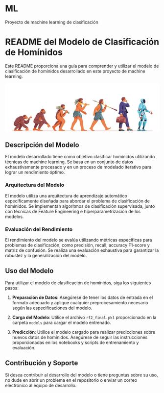 # ML
Proyecto de machine learning de clasificación

# README del Modelo de Clasificación de Homínidos

Este README proporciona una guía para comprender y utilizar el modelo de clasificación de homínidos desarrollado en este proyecto de machine learning.

![Texto alternativo](./img/Captura%20de%20pantalla%202024-04-25%20003524.png)

## Descripción del Modelo

El modelo desarrollado tiene como objetivo clasificar homínidos utilizando técnicas de machine learning. Se basa en un conjunto de datos exhaustivamente procesado y en un proceso de modelado iterativo para lograr un rendimiento óptimo.

### Arquitectura del Modelo

El modelo utiliza una arquitectura de aprendizaje automático específicamente diseñada para abordar el problema de clasificación de homínidos. Se implementan algoritmos de clasificación supervisada, junto con técnicas de Feature Engineering e hiperparametrización de los modelos.

### Evaluación del Rendimiento

El rendimiento del modelo se evalúa utilizando métricas específicas para problemas de clasificación, como precisión, recall, accuracy F1-score y matriz de confusión. Se realiza una evaluación exhaustiva para garantizar la robustez y la generalización del modelo.

## Uso del Modelo

Para utilizar el modelo de clasificación de homínidos, siga los siguientes pasos:

1. **Preparación de Datos**: Asegúrese de tener los datos de entrada en el formato adecuado y aplique cualquier preprocesamiento necesario según las especificaciones del modelo.

2. **Carga del Modelo**: Utilice el archivo `rf2_final.pkl` proporcionado en la carpeta `models` para cargar el modelo entrenado.

3. **Predicción**: Utilice el modelo cargado para realizar predicciones sobre nuevos datos de homínidos. Asegúrese de seguir las instrucciones proporcionadas en los notebooks y scripts de entrenamiento y evaluación.


## Contribución y Soporte

Si desea contribuir al desarrollo del modelo o tiene preguntas sobre su uso, no dude en abrir un problema en el repositorio o enviar un correo electrónico al equipo de desarrollo.

